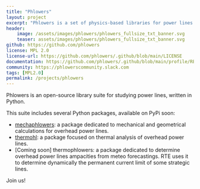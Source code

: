 ```yaml
---
title: "Phlowers"
layout: project
excerpt: "Phlowers is a set of physics-based libraries for power lines studies."
header:
    image: /assets/images/phlowers/phlowers_fullsize_txt_banner.svg
    teaser: assets/images/phlowers/phlowers_fullsize_txt_banner.svg
github: https://github.com/phlowers
license: MPL 2.0
license-url: https://github.com/phlowers/.github/blob/main/LICENSE
documentation: https://github.com/phlowers/.github/blob/main/profile/README.md
community: https://phlowerscommunity.slack.com
tags: [MPL2.0]
permalink: /projects/phlowers
---
```


Phlowers is an open-source library suite for studying power lines, written in Python.

This suite includes several Python packages, available on PyPi soon:

- [mechaphlowers](https://github.com/phlowers/mechaphlowers): a package dedicated to mechanical and geometrical calculations for overhead power lines.
- [thermohl](https://github.com/phlowers/thermohl): a package focused on thermal analysis of overhead power lines.
- [Coming soon] thermophlowers: a package dedicated to determine overhead power lines ampacities from meteo forecastings.
RTE uses it to determine dynamically the permanent current limit of some strategic lines.    

Join us!
